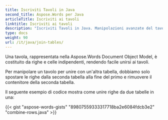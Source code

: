 ```yaml
---
title: Iscriviti Tavoli in Java
second_title: Aspose.Words per Java
articleTitle: Iscriviti ai tavoli
linktitle: Iscriviti ai tavoli
description: "Iscriviti Tavoli in Java. Manipolazioni avanzate del tavolo, unisciti e divisi utilizzando Java."
type: docs
weight: 90
url: /it/java/join-tables/
---
```


Una tavola, rappresentata nella Aspose.Words Document Object Model, è costituito da righe e celle indipendenti, rendendo facile unirsi ai tavoli.

Per manipolare un tavolo per unire con un'altra tabella, dobbiamo solo spostare le righe dalla seconda tabella alla fine del primo e rimuovere il contenitore della seconda tabella.

Il seguente esempio di codice mostra come unire righe da due tabelle in una:

{{< gist "aspose-words-gists" "89807559333317718ba2e6084fdcb3e2" "combine-rows.java" >}}